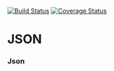[![Build Status](https://travis-ci.org/otaavioo/JSON.svg?branch=master)](https://travis-ci.org/otaavioo/JSON)
[![Coverage Status](https://coveralls.io/repos/github/otaavioo/JSON/badge.svg?branch=master)](https://coveralls.io/github/otaavioo/JSON?branch=master)

# JSON
### Json
